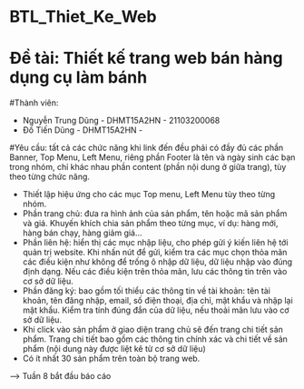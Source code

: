 # BTL_Thiet_Ke_Web

# Đề tài: Thiết kế trang web bán hàng dụng cụ làm bánh

#Thành viên:
- Nguyễn Trung Dũng - DHMT15A2HN - 21103200068
- Đố Tiến Dũng - DHMT15A2HN - 

#Yêu cầu: tất cả các chức năng khi link đến đều phải có đầy đủ các phần Banner, Top Menu, Left Menu, riêng phần Footer là tên và ngày sinh các bạn trong nhóm, chỉ khác nhau phần content (phần nội dung ở giữa trang), tùy theo từng chức năng.
  - Thiết lập hiệu ứng cho các mục Top menu, Left Menu tùy theo từng nhóm.
  -	Phần trang chủ: đưa ra hình ảnh của sản phẩm, tên hoặc mã sản phẩm và giá. Khuyến khích chia sản phẩm theo từng mục, ví dụ: hàng mới, hàng bán chạy, hàng giảm giá…
  -	Phần liên hệ: hiển thị các mục nhập liệu, cho phép gửi ý kiến liên hệ tới quản trị website. Khi nhấn nút để gửi, kiểm tra các mục chọn thỏa mãn các điều kiện như không để trống ô nhập dữ liệu, dữ liệu nhập vào đúng định dạng. Nếu các điều kiện trên thỏa mãn, lưu các thông tin trên vào cơ sở dữ liệu.
  -	Phần đăng ký: bao gồm tối thiểu các thông tin về tài khoản: tên tài khoản, tên đăng nhập, email, số điện thoại, địa chỉ, mật khẩu và nhập lại mật khẩu. Kiểm tra tính đúng đắn của dữ liệu, nếu thoải mãn lưu vào cơ sở dữ liệu.
  -	Khi click vào sản phẩm ở giao diện trang chủ sẽ đến trang chi tiết sản phẩm. Trang chi tiết bao gồm các thông tin chính xác và chi tiết về sản phẩm (nội dung này được liệt kê từ cơ sở dữ liệu)
  -	Có ít nhất 30 sản phẩm trên toàn bộ trang web.

--> Tuần 8 bắt đầu báo cáo

